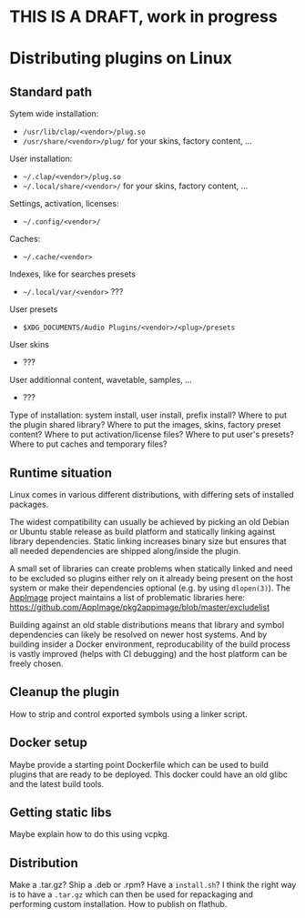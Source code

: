 # THIS IS A DRAFT, work in progress

# Distributing plugins on Linux

## Standard path

Sytem wide installation:
- `/usr/lib/clap/<vendor>/plug.so`
- `/usr/share/<vendor>/plug/` for your skins, factory content, ...

User installation:
- `~/.clap/<vendor>/plug.so`
- `~/.local/share/<vendor>/`  for your skins, factory content, ...

Settings, activation, licenses:
- `~/.config/<vendor>/`

Caches:
- `~/.cache/<vendor>`

Indexes, like for searches presets
- `~/.local/var/<vendor>` ???

User presets
- `$XDG_DOCUMENTS/Audio Plugins/<vendor>/<plug>/presets`

User skins
- ???

User additionnal content, wavetable, samples, ...
- ???

Type of installation: system install, user install, prefix install?
Where to put the plugin shared library?
Where to put the images, skins, factory preset content?
Where to put activation/license files?
Where to put user's presets?
Where to put caches and temporary files?

## Runtime situation

Linux comes in various different distributions, with differing sets of installed packages.

The widest compatibility can usually be achieved by picking an old Debian or Ubuntu
stable release as build platform and statically linking against library dependencies.
Static linking increases binary size but ensures that all needed dependencies are
shipped along/inside the plugin.

A small set of libraries can create problems when statically linked and need
to be excluded so plugins either rely on it already being present on the host system
or make their dependencies optional (e.g. by using `dlopen(3)`).
The [AppImage](https://github.com/AppImage) project maintains a list of problematic libraries here:
https://github.com/AppImage/pkg2appimage/blob/master/excludelist

Building against an old stable distributions means that library and symbol dependencies
can likely be resolved on newer host systems. And by building insider a Docker environment,
reproducability of the build process is vastly improved (helps with CI debugging) and the
host platform can be freely chosen.

## Cleanup the plugin

How to strip and control exported symbols using a linker script.

## Docker setup

Maybe provide a starting point Dockerfile which can be used to build plugins that are ready to be deployed.
This docker could have an old glibc and the latest build tools.

## Getting static libs

Maybe explain how to do this using vcpkg.

## Distribution

Make a .tar.gz? Ship a .deb or .rpm? Have a `install.sh`?
I think the right way is to have a `.tar.gz` which can then be used for repackaging and performing custom installation.
How to publish on flathub.
